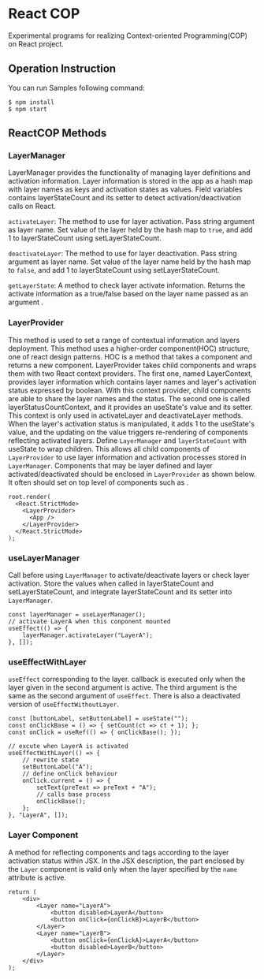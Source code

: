 # React COP

Experimental programs for realizing Context-oriented Programming(COP) on React project.

## Operation Instruction

You can run Samples following command:

```
$ npm install 
$ npm start
```

## ReactCOP Methods

### LayerManager

LayerManager provides the functionality of managing layer definitions and activation information.
Layer information is stored in the app as a hash map with layer names as keys and activation states as values.
Field variables contains layerStateCount and its setter to detect activation/deactivation calls on React.

`activateLayer`:
The method to use for layer activation. Pass string argument as layer name.
Set value of the layer held by the hash map to `true`, and add 1 to layerStateCount using setLayerStateCount.

`deactivateLayer`:
The method to use for layer deactivation. Pass string argument as layer name.
Set value of the layer name held by the hash map to `false`, and add 1 to layerStateCount using setLayerStateCount.

`getLayerState`:
A method to check layer activate information. 
Returns the activate information as a true/false based on the layer name passed as an argument .


### LayerProvider

This method is used to set a range of contextual information and layers deployment. This method uses a higher-order component(HOC) structure, one of react design patterns. HOC is a method that takes a component and returns a new component. LayerProvider takes child components and wraps them with two React context providers.
The first one, named LayerContext, provides layer information which contains layer names and layer's activation status expressed by boolean. With this context provider, child components are able to share the layer names and the status. The second one is called layerStatusCountContext, and it provides an useState's value and its setter. This context is only used in activateLayer and deactivateLayer methods. When the layer's activation status is manipulated, it adds 1 to the useState's value, and the updating on the value triggers re-rendering of components reflecting activated layers.
Define `LayerManager` and `layerStateCount` with useState to wrap children. 
This allows all child components of `LayerProvider` to use layer information and activation processes stored in `LayerManager`.
Components that may be layer defined and layer activated/deactivated should be enclosed in `LayerProvider` as shown below.
It often should set on top level of components such as <App />.

```
root.render(
  <React.StrictMode>
    <LayerProvider>
      <App />
    </LayerProvider>
  </React.StrictMode>
);
```

### useLayerManager   

Call before using `LayerManager` to activate/deactivate layers or check layer activation.
Store the values when called in layerStateCount and setLayerStateCount, and integrate layerStateCount and its setter into `LayerManager`.

```
const layerManager = useLayerManager();
// activate LayerA when this conponent mounted
useEffect(() => {
    layerManager.activateLayer("LayerA");
}, []);
```


### useEffectWithLayer

`useEffect` corresponding to the layer.  callback is executed only when the layer given in the second argument is active. The third argument is the same as the second argument of `useEffect`. There is also a deactivated version of `useEffectWithoutLayer`.

```
const [buttonLabel, setButtonLabel] = useState("");
const onClickBase = () => { setCount(ct => ct + 1); };
const onClick = useRef(() => { onClickBase(); });

// excute when LayerA is activated
useEffectWithLayer(() => {
    // rewrite state
    setButtonLabel("A");
    // define onClick behaviour
    onClick.current = () => {
        setText(preText => preText + "A");
        // calls base process
        onClickBase();
    };
}, "LayerA", []);
```


### Layer Component

A method for reflecting components and tags according to the layer activation status within JSX.
In the JSX description, the part enclosed by the `Layer` component is valid only when the layer specified by the `name` attribute is active.

```
return (
    <div>
        <Layer name="LayerA">
            <button disabled>LayerA</button>
            <button onClick={onClickB}>LayerB</button>
        </Layer>
        <Layer name="LayerB">
            <button onClick={onClickA}>LayerA</button>
            <button disabled>LayerB</button>
        </Layer>
    </div>
);
```
